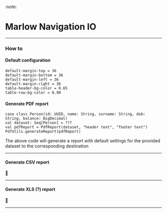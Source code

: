 :note:
# Marlow Navigation IO
---
### How to
#### Default configuration
```
default-margin-top = 36
default-margin-bottom = 36
default-margin-left = 36
default-margin-right = 36
table-header-bg-color = 0.65
table-row-bg-color = 0.90
```
#### Generate PDF report
``` 
case class Person(id: UUID, name: String, surname: String, dob: String, balance: BigDecimal)
val dataset: Seq[Person] = ???
val pdfReport = PdfReport(dataset, "header text", "footer text")
PdfUtils.generateReport(pdfReport)
```
The above code will generate a report with default settings for the provided dataset to the corresponding
destination

---

#### Generate CSV report
:construction_worker: 

---

#### Generate XLS (?) report
:construction_worker:

---
